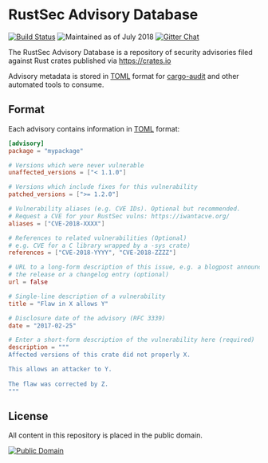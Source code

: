 # RustSec Advisory Database

[![Build Status][build-image]][build-link]
![Maintained as of July 2018][maintained-image]
[![Gitter Chat][gitter-image]][gitter-link]

[build-image]: https://travis-ci.org/RustSec/advisory-db.svg?branch=master
[build-link]: https://travis-ci.org/RustSec/advisory-db
[maintained-image]: https://img.shields.io/maintenance/yes/2018.svg
[gitter-image]: https://badges.gitter.im/badge.svg
[gitter-link]: https://gitter.im/RustSec/Lobby

The RustSec Advisory Database is a repository of security advisories filed
against Rust crates published via https://crates.io

Advisory metadata is stored in [TOML] format for [cargo-audit] and other
automated tools to consume.

## Format

Each advisory contains information in [TOML] format:

```toml
[advisory]
package = "mypackage"

# Versions which were never vulnerable
unaffected_versions = ["< 1.1.0"]

# Versions which include fixes for this vulnerability
patched_versions = [">= 1.2.0"]

# Vulnerability aliases (e.g. CVE IDs). Optional but recommended.
# Request a CVE for your RustSec vulns: https://iwantacve.org/
aliases = ["CVE-2018-XXXX"]

# References to related vulnerabilities (Optional)
# e.g. CVE for a C library wrapped by a -sys crate)
references = ["CVE-2018-YYYY", "CVE-2018-ZZZZ"]

# URL to a long-form description of this issue, e.g. a blogpost announcing
# the release or a changelog entry (optional)
url = false

# Single-line description of a vulnerability
title = "Flaw in X allows Y"

# Disclosure date of the advisory (RFC 3339)
date = "2017-02-25"

# Enter a short-form description of the vulnerability here (required)
description = """
Affected versions of this crate did not properly X.

This allows an attacker to Y.
 
The flaw was corrected by Z.
"""
```

[TOML]: https://github.com/toml-lang/toml
[cargo-audit]: https://github.com/rustsec/cargo-audit

## License

All content in this repository is placed in the public domain.

[![Public Domain](http://i.creativecommons.org/p/zero/1.0/88x31.png)](https://github.com/RustSec/advisory-db/blob/master/LICENSE.txt)

